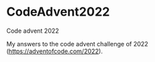# CodeAdvent2022
Code advent 2022

My answers to the code advent challenge of 2022 (https://adventofcode.com/2022).

